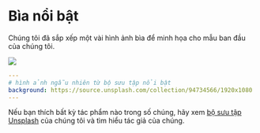 # Bìa nổi bật

Chúng tôi đã sắp xếp một vài hình ảnh bìa để minh họa cho mẫu ban đầu của chúng tôi.

![](/screenshots/covers.png)

```yaml
---
# hình ảnh ngẫu nhiên từ bộ sưu tập nổi bật
background: https://source.unsplash.com/collection/94734566/1920x1080
---
```

Nếu bạn thích bất kỳ tác phẩm nào trong số chúng, hãy xem [bộ sưu tập Unsplash](https://unsplash.com/collections/94734566/slidev) của chúng tôi và tìm hiểu tác giả của chúng.
